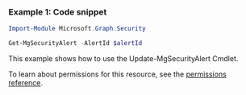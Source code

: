 ### Example 1: Code snippet

```powershellImport-Module Microsoft.Graph.Security

Get-MgSecurityAlert -AlertId $alertId
```
This example shows how to use the Update-MgSecurityAlert Cmdlet.
To learn about permissions for this resource, see the [permissions reference](/graph/permissions-reference).

